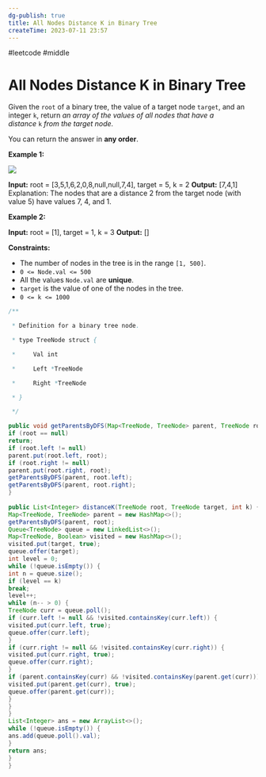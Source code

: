 ```yaml
---
dg-publish: true
title: All Nodes Distance K in Binary Tree
createTime: 2023-07-11 23:57  
---
```

#leetcode  #middle 

# All Nodes Distance K in Binary Tree

Given the `root` of a binary tree, the value of a target node `target`, and an integer `k`, return _an array of the values of all nodes that have a distance_ `k` _from the target node._

You can return the answer in **any order**.

**Example 1:**

![](https://s3-lc-upload.s3.amazonaws.com/uploads/2018/06/28/sketch0.png)

**Input:** root = [3,5,1,6,2,0,8,null,null,7,4], target = 5, k = 2
**Output:** [7,4,1]
Explanation: The nodes that are a distance 2 from the target node (with value 5) have values 7, 4, and 1.

**Example 2:**

**Input:** root = [1], target = 1, k = 3
**Output:** []

**Constraints:**

- The number of nodes in the tree is in the range `[1, 500]`.
- `0 <= Node.val <= 500`
- All the values `Node.val` are **unique**.
- `target` is the value of one of the nodes in the tree.
- `0 <= k <= 1000`

```java
/**

 * Definition for a binary tree node.

 * type TreeNode struct {

 *     Val int

 *     Left *TreeNode

 *     Right *TreeNode

 * }

 */

public void getParentsByDFS(Map<TreeNode, TreeNode> parent, TreeNode root) {  
if (root == null)  
return;  
if (root.left != null)  
parent.put(root.left, root);  
if (root.right != null)  
parent.put(root.right, root);  
getParentsByDFS(parent, root.left);  
getParentsByDFS(parent, root.right);  
}  
  
public List<Integer> distanceK(TreeNode root, TreeNode target, int k) {  
Map<TreeNode, TreeNode> parent = new HashMap<>();  
getParentsByDFS(parent, root);  
Queue<TreeNode> queue = new LinkedList<>();  
Map<TreeNode, Boolean> visited = new HashMap<>();  
visited.put(target, true);  
queue.offer(target);  
int level = 0;  
while (!queue.isEmpty()) {  
int n = queue.size();  
if (level == k)  
break;  
level++;  
while (n-- > 0) {  
TreeNode curr = queue.poll();  
if (curr.left != null && !visited.containsKey(curr.left)) {  
visited.put(curr.left, true);  
queue.offer(curr.left);  
}  
if (curr.right != null && !visited.containsKey(curr.right)) {  
visited.put(curr.right, true);  
queue.offer(curr.right);  
}  
if (parent.containsKey(curr) && !visited.containsKey(parent.get(curr))) {  
visited.put(parent.get(curr), true);  
queue.offer(parent.get(curr));  
}  
}  
}  
List<Integer> ans = new ArrayList<>();  
while (!queue.isEmpty()) {  
ans.add(queue.poll().val);  
}  
return ans;  
}  
}
```
